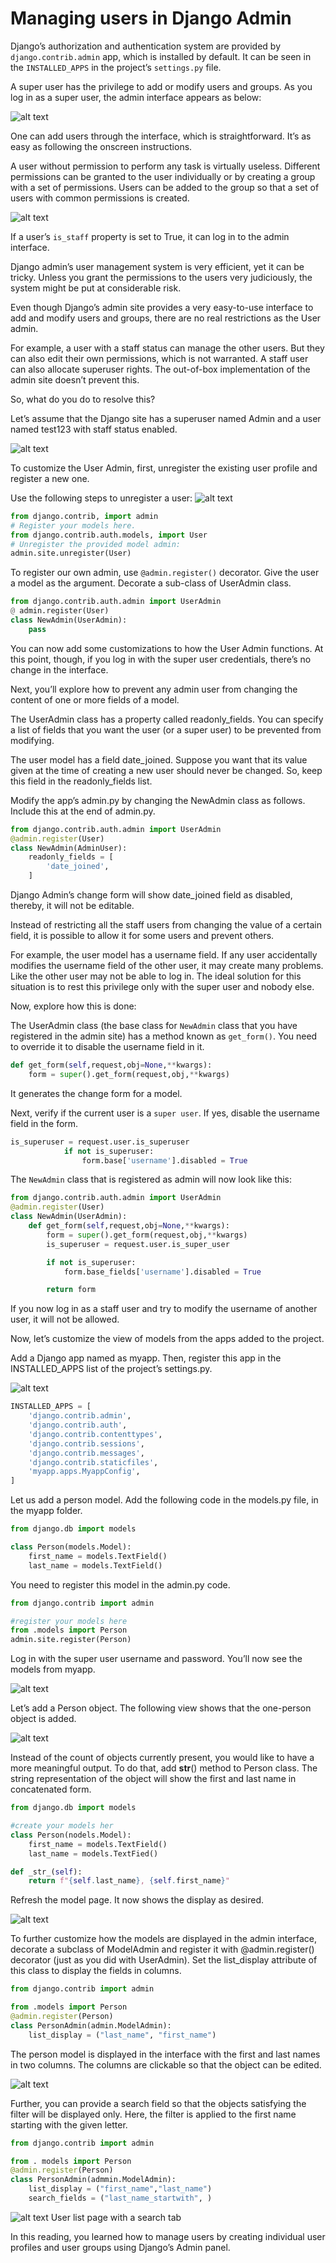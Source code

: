 # Managing users in Django Admin

Django’s authorization and authentication system are provided by `django.contrib.admin` app, which is installed by default. It can be seen in the `INSTALLED_APPS` in the project’s `settings.py` file.

A super user has the privilege to add or modify users and groups. As you log in as a super user, the admin interface appears as below:

![alt text](image-1.png)

One can add users through the interface, which is straightforward. It’s as easy as following the onscreen instructions.

A user without permission to perform any task is virtually useless. Different permissions can be granted to the user individually or by creating a group with a set of permissions. Users can be added to the group so that a set of users with common permissions is created.

![alt text](image-4.png)

If a user’s `is_staff` property is set to True, it can log in to the admin interface.

Django admin’s user management system is very efficient, yet it can be tricky. Unless you grant the permissions to the users very judiciously, the system might be put at considerable risk.

Even though Django’s admin site provides a very easy-to-use interface to add and modify users and groups, there are no real restrictions as the User admin.

For example, a user with a staff status can manage the other users. But they can also edit their own permissions, which is not warranted. A staff user can also allocate superuser rights. The out-of-box implementation of the admin site doesn’t prevent this.

So, what do you do to resolve this?

Let’s assume that the Django site has a superuser named Admin and a user named test123 with staff status enabled.

![alt text](image-5.png)

To customize the User Admin, first, unregister the existing user profile and register a new one.

Use the following steps to unregister a user:
![alt text](image-6.png)

```python
from django.contrib, import admin 
# Register your models here.  
from django.contrib.auth.models, import User 
# Unregister the provided model admin:  
admin.site.unregister(User)
```
To register our own admin, use `@admin.register()` decorator. Give the user a model as the argument. Decorate a sub-class of UserAdmin class.

```python
from django.contrib.auth.admin import UserAdmin
@ admin.register(User)
class NewAdmin(UserAdmin):
    pass
```

You can now add some customizations to how the User Admin functions. At this point, though, if you log in with the super user credentials, there’s no change in the interface.

Next, you’ll explore how to prevent any admin user from changing the content of one or more fields of a model.

The UserAdmin class has a property called readonly_fields. You can specify a list of fields that you want the user (or a super user) to be prevented from modifying.

The user model has a field date_joined. Suppose you want that its value given at the time of creating a new user should never be changed. So, keep this field in the readonly_fields list.

Modify the app’s admin.py by changing the NewAdmin class as follows. Include this at the end of admin.py.

```python
from django.contrib.auth.admin import UserAdmin
@admin.register(User)
class NewAdmin(AdminUser):
    readonly_fields = [
        'date_joined',
    ]
```

Django Admin’s change form will show date_joined field as disabled, thereby, it will not be editable.

Instead of restricting all the staff users from changing the value of a certain field, it is possible to allow it for some users and prevent others.

For example, the user model has a username field. If any user accidentally modifies the username field of the other user, it may create many problems. Like the other user may not be able to log in. The ideal solution for this situation is to rest this privilege only with the super user and nobody else.

Now, explore how this is done:

The UserAdmin class (the base class for `NewAdmin` class that you have registered in the admin site) has a method known as `get_form()`. You need to override it to disable the username field in it.

```python
def get_form(self,request,obj=None,**kwargs):
    form = super().get_form(request,obj,**kwargs)
```

It generates the change form for a model.

Next, verify if the current user is a `super user`. If yes, disable the username field in the form.

```python
is_superuser = request.user.is_superuser
            if not is_superuser:
                form.base['username'].disabled = True
```
The `NewAdmin` class that is registered as admin will now look like this:

```python
from django.contrib.auth.admin import UserAdmin
@admin.register(User)
class NewAdmin(UserAdmin):
    def get_form(self,request,obj=None,**kwargs):
        form = super().get_form(request,obj,**kwargs)
        is_superuser = request.user.is_super_user

        if not is_superuser:
            form.base_fields['username'].disabled = True

        return form
```

If you now log in as a staff user and try to modify the username of another user, it will not be allowed.

Now, let’s customize the view of models from the apps added to the project.

Add a Django app named as myapp. Then, register this app in the INSTALLED_APPS list of the project’s settings.py.

![alt text](image-7.png)

```python
INSTALLED_APPS = [ 
    'django.contrib.admin', 
    'django.contrib.auth', 
    'django.contrib.contenttypes', 
    'django.contrib.sessions', 
    'django.contrib.messages', 
    'django.contrib.staticfiles', 
    'myapp.apps.MyappConfig', 
] 
```

Let us add a person model. Add the following code in the models.py file, in the myapp folder.

```python
from django.db import models

class Person(models.Model):
    first_name = models.TextField()
    last_name = models.TextField()
```

You need to register this model in the admin.py code.

```python
from django.contrib import admin

#register your models here
from .models import Person
admin.site.register(Person)
```

Log in with the super user username and password. You’ll now see the models from myapp.

![alt text](image-8.png)

Let’s add a Person object. The following view shows that the one-person object is added.

![alt text](image-9.png)

Instead of the count of objects currently present, you would like to have a more meaningful output. To do that, add __str__() method to Person class. The string representation of the object will show the first and last name in concatenated form.

```python
from django.db import models

#create your models her
class Person(nodels.Model):
    first_name = models.TextField()
    last_name = models.TextFied()

def _str_(self):
    return f"{self.last_name}, {self.first_name}"
```

Refresh the model page. It now shows the display as desired.

![alt text](image-10.png)

To further customize how the models are displayed in the admin interface, decorate a subclass of ModelAdmin and register it with @admin.register() decorator (just as you did with UserAdmin). Set the list_display attribute of this class to display the fields in columns.

```python
from django.contrib import admin

from .models import Person
@admin.register(Person)
class PersonAdmin(admin.ModelAdmin):
    list_display = ("last_name", "first_name")
```

The person model is displayed in the interface with the first and last names in two columns. The columns are clickable so that the object can be edited.

![alt text](image-11.png)

Further, you can provide a search field so that the objects satisfying the filter will be displayed only. Here, the filter is applied to the first name starting with the given letter.

```python
from django.contrib import admin

from . models import Person
@admin.register(Person)
class PersonAdmin(admmin.ModelAdmin):
    list_display = ("first_name","last_name")
    search_fields = ("last_name_startwith", )
```
![alt text](image-12.png)
User list page with a search tab

In this reading, you learned how to manage users by creating individual user profiles and user groups using Django’s Admin panel.
